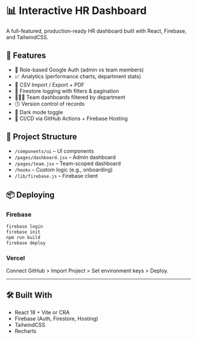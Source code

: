 # 📊 Interactive HR Dashboard

A full-featured, production-ready HR dashboard built with React, Firebase, and TailwindCSS.

## 🚀 Features

- 🔐 Role-based Google Auth (admin vs team members)
- 📈 Analytics (performance charts, department stats)
- 📁 CSV Import / Export + PDF
- 📜 Firestore logging with filters & pagination
- 🧑‍🤝‍🧑 Team dashboards filtered by department
- 🕓 Version control of records
- 🎨 Dark mode toggle
- 🚀 CI/CD via GitHub Actions + Firebase Hosting

## 📁 Project Structure

- `/components/ui` – UI components
- `/pages/dashboard.jsx` – Admin dashboard
- `/pages/team.jsx` – Team-scoped dashboard
- `/hooks` – Custom logic (e.g., onboarding)
- `/lib/firebase.js` – Firebase client

## 📦 Deploying

### Firebase

```bash
firebase login
firebase init
npm run build
firebase deploy
```

### Vercel

Connect GitHub > Import Project > Set environment keys > Deploy.

---

## 🛠 Built With

- React 18 + Vite or CRA
- Firebase (Auth, Firestore, Hosting)
- TailwindCSS
- Recharts
